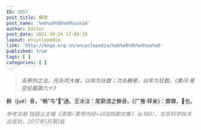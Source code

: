```yaml
---
ID: 3657
post_title: 橛骨
post_name: '%e6%a9%9b%e9%aa%a8'
author: Editor
post_date: 2021-10-24 17:09:18
layout: encyclopedia
link: 'http://kege.org.cn/encyclopedia/%e6%a9%9b%e9%aa%a8'
published: true
tags: [ ]
categories: [ ]
---
```

<blockquote><em>灸寒热之法，先灸项大椎，以年为壮数；次灸橛骨，以年为壮数。《素问·骨空论篇第六十》</em></blockquote>
橛（jué）骨，“橛”与“𩪗”通。王冰注：尾窮谓之橛骨。《广雅·释亲》：臎髁，𩪜也。

<span style="color: #808080;"><em>参考文献</em></span>
<span style="color: #808080;"><em>钱超尘主编《清儒&lt;黄帝内经&gt;训诂校勘文集》（p.180），北京科学技术出版社，2017年1月第1版</em></span>